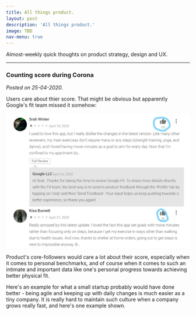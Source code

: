 ```yaml
---
title: All things product.
layout: post
description: 'All things product.'
image: TBD
nav-menu: true
---
```



Almost-weekly quick thoughts on product strategy, design and UX.

---------------------------------------------------------------

<h3>Counting score during Corona</h3>
<i>Posted on 25-04-2020.</i>

Users care about thier score. That might be obvious but apparently Google's fit team missed it somehow:

![alt text](/blog/2020-04-25_google_fit_corona.jpg)

Product's core-followers would care a lot about their score, especially when it comes to personal benchmarks, and of course when it comes to such an intimate and important data like one's personal progress towards achieving better physical fit.

Here's an example for what a small startup probably would have done better - being agile and keeping up with daily changes is much easier as a tiny company. It is really hard to maintain such culture when a company grows really fast, and here's one example shown.

